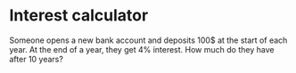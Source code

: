 # Interest calculator

Someone opens a new bank account and deposits 100$ at the start of each year. At the end of a year, they get 4% interest. How much do they have after 10 years?
